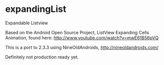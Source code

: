 expandingList
=============

Expandable Listview 

Based on the Android Open Source Project, ListView Expanding Cells Animation, found 
here: http://www.youtube.com/watch?v=mwE61B56pVQ

This is a port to 2.3.3 using NineOldAndroids, http://nineoldandroids.com/

Definitely not production ready yet.

